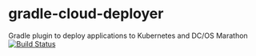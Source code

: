 # gradle-cloud-deployer
Gradle plugin to deploy applications to Kubernetes and DC/OS Marathon
[![Build Status](https://travis-ci.org/qaware/gradle-cloud-deployer.svg?branch=master)](https://travis-ci.org/qaware/gradle-cloud-deployer)
